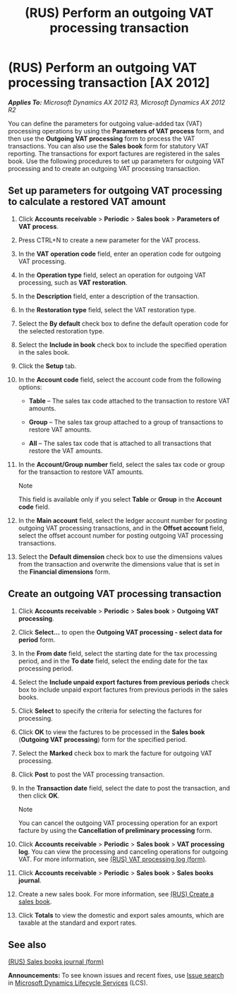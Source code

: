 ﻿---
title: (RUS) Perform an outgoing VAT processing transaction
TOCTitle: (RUS) Perform an outgoing VAT processing transaction
ms:assetid: f0127d0c-88fc-4d87-bfd7-698a2c49fbc0
ms:mtpsurl: https://technet.microsoft.com/en-us/library/JJ856121(v=AX.60)
ms:contentKeyID: 50406419
ms.date: 04/18/2014
mtps_version: v=AX.60
f1_keywords:
- VAT
- outgoing VAT
- outgoing VAT transaction
---

# (RUS) Perform an outgoing VAT processing transaction [AX 2012]


_**Applies To:** Microsoft Dynamics AX 2012 R3, Microsoft Dynamics AX 2012 R2_

You can define the parameters for outgoing value-added tax (VAT) processing operations by using the **Parameters of VAT process** form, and then use the **Outgoing VAT processing** form to process the VAT transactions. You can also use the **Sales book** form for statutory VAT reporting. The transactions for export factures are registered in the sales book. Use the following procedures to set up parameters for outgoing VAT processing and to create an outgoing VAT processing transaction.

## Set up parameters for outgoing VAT processing to calculate a restored VAT amount

1.  Click **Accounts receivable** \> **Periodic** \> **Sales book** \> **Parameters of VAT process**.

2.  Press CTRL+N to create a new parameter for the VAT process.

3.  In the **VAT operation code** field, enter an operation code for outgoing VAT processing.

4.  In the **Operation type** field, select an operation for outgoing VAT processing, such as **VAT restoration**.

5.  In the **Description** field, enter a description of the transaction.

6.  In the **Restoration type** field, select the VAT restoration type.

7.  Select the **By default** check box to define the default operation code for the selected restoration type.

8.  Select the **Include in book** check box to include the specified operation in the sales book.

9.  Click the **Setup** tab.

10. In the **Account code** field, select the account code from the following options:
    
      - **Table** – The sales tax code attached to the transaction to restore VAT amounts.
    
      - **Group** – The sales tax group attached to a group of transactions to restore VAT amounts.
    
      - **All** – The sales tax code that is attached to all transactions that restore the VAT amounts.

11. In the **Account/Group number** field, select the sales tax code or group for the transaction to restore VAT amounts.
    

    > [!NOTE]
    > <P>This field is available only if you select <STRONG>Table</STRONG> or <STRONG>Group</STRONG> in the <STRONG>Account code</STRONG> field.</P>



12. In the **Main account** field, select the ledger account number for posting outgoing VAT processing transactions, and in the **Offset account** field, select the offset account number for posting outgoing VAT processing transactions.

13. Select the **Default dimension** check box to use the dimensions values from the transaction and overwrite the dimensions value that is set in the **Financial dimensions** form.

## Create an outgoing VAT processing transaction

1.  Click **Accounts receivable** \> **Periodic** \> **Sales book** \> **Outgoing VAT processing**.

2.  Click **Select...** to open the **Outgoing VAT processing - select data for period** form.

3.  In the **From date** field, select the starting date for the tax processing period, and in the **To date** field, select the ending date for the tax processing period.

4.  Select the **Include unpaid export factures from previous periods** check box to include unpaid export factures from previous periods in the sales books.

5.  Click **Select** to specify the criteria for selecting the factures for processing.

6.  Click **OK** to view the factures to be processed in the **Sales book** (**Outgoing VAT processing**) form for the specified period.

7.  Select the **Marked** check box to mark the facture for outgoing VAT processing.

8.  Click **Post** to post the VAT processing transaction.

9.  In the **Transaction date** field, select the date to post the transaction, and then click **OK**.
    

    > [!NOTE]
    > <P>You can cancel the outgoing VAT processing operation for an export facture by using the <STRONG>Cancellation of preliminary processing</STRONG> form.</P>



10. Click **Accounts receivable** \> **Periodic** \> **Sales book** \> **VAT processing log**. You can view the processing and canceling operations for outgoing VAT. For more information, see [(RUS) VAT processing log (form)](https://technet.microsoft.com/en-us/library/jj923606\(v=ax.60\)).

11. Click **Accounts receivable** \> **Periodic** \> **Sales book** \> **Sales books journal**.

12. Create a new sales book. For more information, see [(RUS) Create a sales book](rus-create-a-sales-book.md).

13. Click **Totals** to view the domestic and export sales amounts, which are taxable at the standard and export rates.

## See also

[(RUS) Sales books journal (form)](https://technet.microsoft.com/en-us/library/jj853161\(v=ax.60\))

  
**Announcements:** To see known issues and recent fixes, use [Issue search](http://go.microsoft.com/fwlink/?linkid=389258) in [Microsoft Dynamics Lifecycle Services](http://go.microsoft.com/fwlink/?linkid=306505) (LCS).

